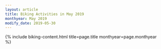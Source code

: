 ```yaml
---
layout: article
title: Biking Activities in May 2019
monthyear: May 2019
modify_date: 2019-05-30     
---
```


{% include biking-content.html title=page.title monthyear=page.monthyear %}
